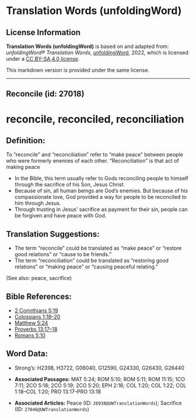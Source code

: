 # Translation Words (unfoldingWord)

## License Information

**Translation Words (unfoldingWord)** is based on and adapted from: _unfoldingWord® Translation Words_, [unfoldingWord](https://unfoldingword.org/utw), 2022, which is licensed under a [CC BY-SA 4.0 license](https://creativecommons.org/licenses/by-sa/4.0/legalcode.en).

This markdown version is provided under the same license.



--------------------------------

## Reconcile (id: 27018)

reconcile, reconciled, reconciliation
=====================================

Definition:
-----------

To “reconcile” and “reconciliation” refer to “make peace” between people who were formerly enemies of each other. “Reconciliation” is that act of making peace

* In the Bible, this term usually refer to Gods reconciling people to himself through the sacrifice of his Son, Jesus Christ.
* Because of sin, all human beings are God’s enemies. But because of his compassionate love, God provided a way for people to be reconciled to him through Jesus.
* Through trusting in Jesus’ sacrifice as payment for their sin, people can be forgiven and have peace with God.

Translation Suggestions:
------------------------

* The term “reconcile” could be translated as “make peace” or “restore good relations” or “cause to be friends.”
* The term “reconciliation” could be translated as “restoring good relations” or “making peace” or “causing peaceful relating.”

(See also: peace, sacrifice)

Bible References:
-----------------

* [2 Corinthians 5:19](https://ref.ly/2Cor5:19)
* [Colossians 1:18–20](https://ref.ly/Col1:18-Col1:20)
* [Matthew 5:24](https://ref.ly/Matt5:24)
* [Proverbs 13:17–18](https://ref.ly/Prov13:17-Prov13:18)
* [Romans 5:10](https://ref.ly/Rom5:10)

Word Data:
----------

* Strong’s: H2398, H3722, G06040, G12590, G24330, G26430, G26440

* **Associated Passages:** MAT 5:24; ROM 5:10; ROM 5:11; ROM 11:15; 1CO 7:11; 2CO 5:18; 2CO 5:19; 2CO 5:20; EPH 2:16; COL 1:20; COL 1:22; COL 1:18–COL 1:20; PRO 13:17–PRO 13:18
* **Associated Articles:** Peace (ID: `26938@UWTranslationWords`); Sacrifice (ID: `27046@UWTranslationWords`)

